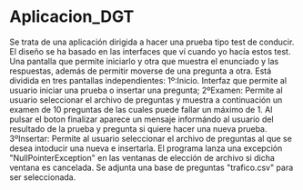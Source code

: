 # Aplicacion_DGT
Se trata de una aplicación dirigida a hacer una prueba tipo test de conducir. El diseño se ha basado en las interfaces que ví cuando yo hacía estos test. Una pantalla que permite iniciarlo y otra que muestra el enunciado y las respuestas, además de permitir moverse de una pregunta a otra.
Está dividida en tres pantallas independientes:
  1º:Inicio. Interfaz que permite al usuario iniciar una prueba o insertar una pregunta;
  2ºExamen: Permite al usuario seleccionar el archivo de preguntas y muestra a continuación un examen de 10 preguntas de las cuales puede fallar un máximo de 1. Al pulsar el boton finalizar aparece un mensaje informándo al usuario del resultado de la prueba y pregunta si quiere hacer una nueva prueba.
  3ºInsertar: Permite al usuario seleccionar el archivo de preguntas al que se desea intoducir una nueva e insertarla.
El programa lanza una excepción "NullPointerException" en las ventanas de elección de archivo si dicha ventana es cancelada.
Se adjunta una base de preguntas "trafico.csv" para ser seleccionada.
